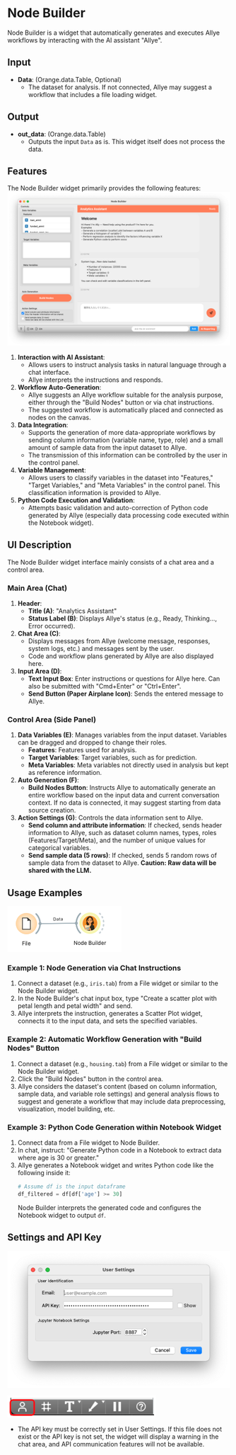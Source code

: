 # Node Builder

Node Builder is a widget that automatically generates and executes Allye workflows by interacting with the AI assistant "Allye".

## Input

- **Data**: (Orange.data.Table, Optional)
  - The dataset for analysis. If not connected, Allye may suggest a workflow that includes a file loading widget.

## Output

- **out_data**: (Orange.data.Table)
  - Outputs the input `Data` as is. This widget itself does not process the data.

## Features

The Node Builder widget primarily provides the following features:
![Node builder overview](./imgs/nodebuilder_overview.png)

1.  **Interaction with AI Assistant**:
    *   Allows users to instruct analysis tasks in natural language through a chat interface.
    *   Allye interprets the instructions and responds.
2.  **Workflow Auto-Generation**:
    *   Allye suggests an Allye workflow suitable for the analysis purpose, either through the "Build Nodes" button or via chat instructions.
    *   The suggested workflow is automatically placed and connected as nodes on the canvas.
3.  **Data Integration**:
    *   Supports the generation of more data-appropriate workflows by sending column information (variable name, type, role) and a small amount of sample data from the input dataset to Allye.
    *   The transmission of this information can be controlled by the user in the control panel.
4.  **Variable Management**:
    *   Allows users to classify variables in the dataset into "Features," "Target Variables," and "Meta Variables" in the control panel. This classification information is provided to Allye.
5.  **Python Code Execution and Validation**:
    *   Attempts basic validation and auto-correction of Python code generated by Allye (especially data processing code executed within the Notebook widget).

## UI Description

The Node Builder widget interface mainly consists of a chat area and a control area.

### Main Area (Chat)

1.  **Header**:
    *   **Title (A)**: "Analytics Assistant"
    *   **Status Label (B)**: Displays Allye's status (e.g., Ready, Thinking..., Error occurred).
2.  **Chat Area (C)**:
    *   Displays messages from Allye (welcome message, responses, system logs, etc.) and messages sent by the user.
    *   Code and workflow plans generated by Allye are also displayed here.
3.  **Input Area (D)**:
    *   **Text Input Box**: Enter instructions or questions for Allye here. Can also be submitted with "Cmd+Enter" or "Ctrl+Enter".
    *   **Send Button (Paper Airplane Icon)**: Sends the entered message to Allye.

### Control Area (Side Panel)

1.  **Data Variables (E)**:
    Manages variables from the input dataset. Variables can be dragged and dropped to change their roles.
    *   **Features**: Features used for analysis.
    *   **Target Variables**: Target variables, such as for prediction.
    *   **Meta Variables**: Meta variables not directly used in analysis but kept as reference information.
2.  **Auto Generation (F)**:
    *   **Build Nodes Button**: Instructs Allye to automatically generate an entire workflow based on the input data and current conversation context. If no data is connected, it may suggest starting from data source creation.
3.  **Action Settings (G)**:
    Controls the data information sent to Allye.
    *   **Send column and attribute information**: If checked, sends header information to Allye, such as dataset column names, types, roles (Features/Target/Meta), and the number of unique values for categorical variables.
    *   **Send sample data (5 rows)**: If checked, sends 5 random rows of sample data from the dataset to Allye. **Caution: Raw data will be shared with the LLM.**

## Usage Examples

![nodebuilder_flow](./imgs/nodebuilder_flow.png)

### Example 1: Node Generation via Chat Instructions

1.  Connect a dataset (e.g., `iris.tab`) from a File widget or similar to the Node Builder widget.
2.  In the Node Builder's chat input box, type "Create a scatter plot with petal length and petal width" and send.
3.  Allye interprets the instruction, generates a Scatter Plot widget, connects it to the input data, and sets the specified variables.

### Example 2: Automatic Workflow Generation with "Build Nodes" Button

1.  Connect a dataset (e.g., `housing.tab`) from a File widget or similar to the Node Builder widget.
2.  Click the "Build Nodes" button in the control area.
3.  Allye considers the dataset's content (based on column information, sample data, and variable role settings) and general analysis flows to suggest and generate a workflow that may include data preprocessing, visualization, model building, etc.

### Example 3: Python Code Generation within Notebook Widget

1.  Connect data from a File widget to Node Builder.
2.  In chat, instruct: "Generate Python code in a Notebook to extract data where age is 30 or greater."
3.  Allye generates a Notebook widget and writes Python code like the following inside it:
    ```python
    # Assume df is the input dataframe
    df_filtered = df[df['age'] >= 30]
    ```
    Node Builder interprets the generated code and configures the Notebook widget to output `df`.

## Settings and API Key

![user_settings](./imgs/user_settings.png)

![user_setting_icon](./imgs/user_setting_icon.png)

*   The API key must be correctly set in User Settings. If this file does not exist or the API key is not set, the widget will display a warning in the chat area, and API communication features will not be available.